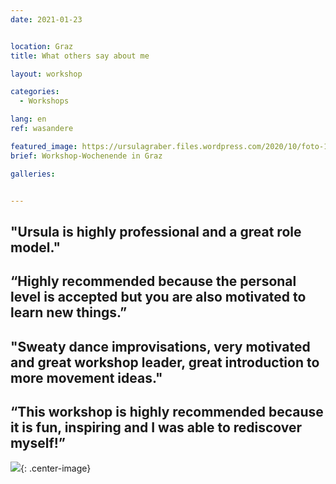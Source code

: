 ```yaml
---
date: 2021-01-23


location: Graz
title: What others say about me

layout: workshop

categories:
  - Workshops

lang: en
ref: wasandere

featured_image: https://ursulagraber.files.wordpress.com/2020/10/foto-106.jpg?w=500&fit=crop
brief: Workshop-Wochenende in Graz

galleries:


---
```

## "Ursula is highly professional and a great role model."

## “Highly recommended because the personal level is accepted but you are also motivated to learn new things.”

## "Sweaty dance improvisations, very motivated and great workshop leader, great introduction to more movement ideas."

## “This workshop is highly recommended because it is fun, inspiring and I was able to rediscover myself!”



![](https://ursulagraber.files.wordpress.com/2020/11/dscf4001.jpg?w=300&fit=crop){: .center-image}
